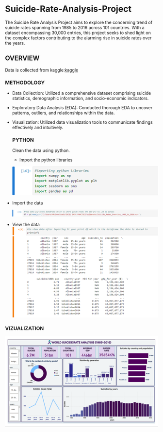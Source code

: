 # Suicide-Rate-Analysis-Project
The Suicide Rate Analysis Project aims to explore the concerning trend of suicide rates spanning from 1985 to 2016 across 101 countries. With a dataset encompassing 30,000 entries, this project seeks to shed light on the complex factors contributing to the alarming rise in suicide rates over the years.

## OVERVIEW
Data is collected from kaggle:[kaggle](https://www.kaggle.com/datasets/russellyates88/suicide-rates-overview-1985-to-2016)

### METHODOLOGY
+ Data Collection: Utilized a comprehensive dataset comprising suicide statistics, demographic information, and socio-economic indicators.
+ Exploratory Data Analysis (EDA): Conducted thorough EDA to uncover patterns, outliers, and relationships within the data.
+ Visualization: Utilized data visualization tools to communicate findings effectively and intuitively.

  ### PYTHON
  Clean the data using python. 
  - Import the python libraries
    
  ![Import Libraries](https://github.com/Pinnie232/Suicide-Rate-Analysis-Project/blob/main/Images/CleanPython1.png)


 - Import the data
   
   ![Import the data](https://github.com/Pinnie232/Suicide-Rate-Analysis-Project/blob/main/Images/importthedata.png)


   
 - View the data
   ![View the data](https://github.com/Pinnie232/Suicide-Rate-Analysis-Project/blob/main/Images/viewthedata.png)
   
 


### VIZUALIZATION
![Vizualization](https://github.com/Pinnie232/Suicide-Rate-Analysis-Project/blob/main/vizualization.png)
